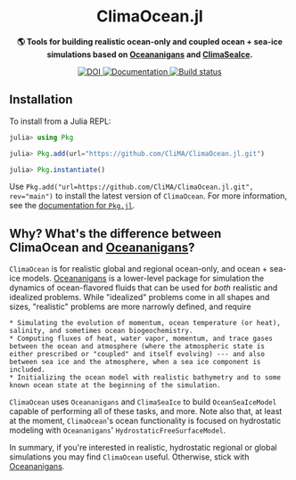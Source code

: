 <!-- Title -->
<h1 align="center">
  ClimaOcean.jl
</h1>

<!-- description -->
<p align="center">
  <strong>🌎 Tools for building realistic ocean-only and coupled ocean + sea-ice simulations based on
          <a href="https://github.com/CliMA/Oceananigans.jl">Oceananigans</a>
          and <a href="https://github.com/CliMA/ClimaSeaIce.jl">ClimaSeaIce</a>.</strong>
</p>

<!-- Information badges -->
<p align="center">

   <a href="https://doi.org/10.5281/zenodo.7677442">
    <img alt="DOI" src="https://zenodo.org/badge/DOI/10.5281/zenodo.7677442.svg?style=flat-square">
  </a>

  <a href="https://clima.github.io/ClimaOceanDocumentation/dev">
    <img alt="Documentation" src="https://img.shields.io/badge/documentation-in%20development-orange?style=flat-square">
  </a>

  <a href="https://buildkite.com/clima/climaocean-ci">
    <img alt="Build status" src="https://badge.buildkite.com/3113cca353b83df3b5855d3f0d69827124614aef7017c835d2.svg?style=flat-square">
  </a>

</p>

## Installation

To install from a Julia REPL:

```julia
julia> using Pkg

julia> Pkg.add(url="https://github.com/CliMA/ClimaOcean.jl.git")

julia> Pkg.instantiate()
```

Use `Pkg.add("url=https://github.com/CliMA/ClimaOcean.jl.git", rev="main")` to install the latest version of `ClimaOcean`.
For more information, see the [documentation for `Pkg.jl`](https://pkgdocs.julialang.org).

## Why? What's the difference between ClimaOcean and [Oceananigans](https://github.com/CliMA/Oceananigans.jl)?

`ClimaOcean` is for realistic global and regional ocean-only, and ocean + sea-ice models.
[Oceananigans](https://github.com/CliMA/Oceananigans.jl) is a lower-level package for simulation the dynamics of ocean-flavored fluids that can be used for _both_ realistic and idealized problems.
While "idealized" problems come in all shapes and sizes, "realistic" problems are more narrowly defined, and require

    * Simulating the evolution of momentum, ocean temperature (or heat), salinity, and sometimes ocean biogeochemistry.
    * Computing fluxes of heat, water vapor, momentum, and trace gases between the ocean and atmosphere (where the atmospheric state is either prescribed or "coupled" and itself evolving) --- and also between sea ice and the atmosphere, when a sea ice component is included.
    * Initializing the ocean model with realistic bathymetry and to some known ocean state at the beginning of the simulation.
    
`ClimaOcean` uses `Oceananigans` and `ClimaSeaIce` to build `OceanSeaIceModel` capable of performing all of these tasks, and more.
Note also that, at least at the moment, `ClimaOcean`'s ocean functionality is focused on hydrostatic modeling with `Oceananigans`' `HydrostaticFreeSurfaceModel`.

In summary, if you're interested in realistic, hydrostatic regional or global simulations you may find `ClimaOcean` useful.
Otherwise, stick with [Oceananigans](https://github.com/CliMA/Oceananigans.jl).

    

